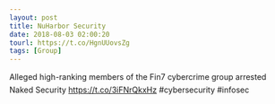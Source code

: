 ```yaml
---
layout: post
title: NuHarbor Security
date: 2018-08-03 02:00:20
tourl: https://t.co/HgnUUovsZg
tags: [Group]
---
```

Alleged high-ranking members of the Fin7 cybercrime group arrested  Naked Security https://t.co/3iFNrQkxHz #cybersecurity #infosec